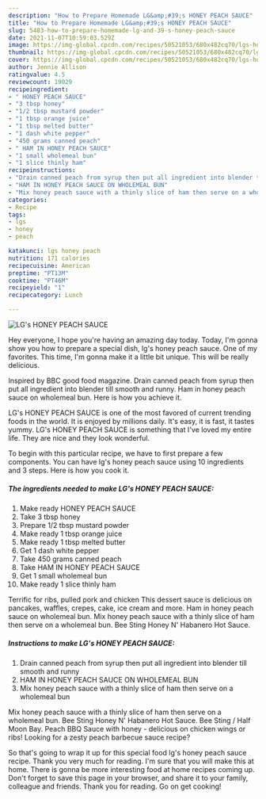 ```yaml
---
description: "How to Prepare Homemade LG&amp;#39;s HONEY PEACH SAUCE"
title: "How to Prepare Homemade LG&amp;#39;s HONEY PEACH SAUCE"
slug: 5483-how-to-prepare-homemade-lg-and-39-s-honey-peach-sauce
date: 2021-11-07T10:59:03.529Z
image: https://img-global.cpcdn.com/recipes/50521053/680x482cq70/lgs-honey-peach-sauce-recipe-main-photo.jpg
thumbnail: https://img-global.cpcdn.com/recipes/50521053/680x482cq70/lgs-honey-peach-sauce-recipe-main-photo.jpg
cover: https://img-global.cpcdn.com/recipes/50521053/680x482cq70/lgs-honey-peach-sauce-recipe-main-photo.jpg
author: Jennie Allison
ratingvalue: 4.5
reviewcount: 19029
recipeingredient:
- " HONEY PEACH SAUCE"
- "3 tbsp honey"
- "1/2 tbsp mustard powder"
- "1 tbsp orange juice"
- "1 tbsp melted butter"
- "1 dash white pepper"
- "450 grams canned peach"
- " HAM IN HONEY PEACH SAUCE"
- "1 small wholemeal bun"
- "1 slice thinly ham"
recipeinstructions:
- "Drain canned peach from syrup then put all ingredient into blender till smooth and runny"
- "HAM IN HONEY PEACH SAUCE ON WHOLEMEAL BUN"
- "Mix honey peach sauce with a thinly slice of ham then serve on a wholemeal bun"
categories:
- Recipe
tags:
- lgs
- honey
- peach

katakunci: lgs honey peach 
nutrition: 171 calories
recipecuisine: American
preptime: "PT13M"
cooktime: "PT46M"
recipeyield: "1"
recipecategory: Lunch

---
```



![LG&#39;s HONEY PEACH SAUCE](https://img-global.cpcdn.com/recipes/50521053/680x482cq70/lgs-honey-peach-sauce-recipe-main-photo.jpg)

Hey everyone, I hope you're having an amazing day today. Today, I'm gonna show you how to prepare a special dish, lg&#39;s honey peach sauce. One of my favorites. This time, I'm gonna make it a little bit unique. This will be really delicious.

Inspired by BBC good food magazine. Drain canned peach from syrup then put all ingredient into blender till smooth and runny. Ham in honey peach sauce on wholemeal bun. Here is how you achieve it.

LG&#39;s HONEY PEACH SAUCE is one of the most favored of current trending foods in the world. It is enjoyed by millions daily. It's easy, it is fast, it tastes yummy. LG&#39;s HONEY PEACH SAUCE is something that I've loved my entire life. They are nice and they look wonderful.


To begin with this particular recipe, we have to first prepare a few components. You can have lg&#39;s honey peach sauce using 10 ingredients and 3 steps. Here is how you cook it.

<!--inarticleads1-->

##### The ingredients needed to make LG&#39;s HONEY PEACH SAUCE:

1. Make ready  HONEY PEACH SAUCE
1. Take 3 tbsp honey
1. Prepare 1/2 tbsp mustard powder
1. Make ready 1 tbsp orange juice
1. Make ready 1 tbsp melted butter
1. Get 1 dash white pepper
1. Take 450 grams canned peach
1. Take  HAM IN HONEY PEACH SAUCE
1. Get 1 small wholemeal bun
1. Make ready 1 slice thinly ham


Terrific for ribs, pulled pork and chicken This dessert sauce is delicious on pancakes, waffles, crepes, cake, ice cream and more. Ham in honey peach sauce on wholemeal bun. Mix honey peach sauce with a thinly slice of ham then serve on a wholemeal bun. Bee Sting Honey N&#39; Habanero Hot Sauce. 

<!--inarticleads2-->

##### Instructions to make LG&#39;s HONEY PEACH SAUCE:

1. Drain canned peach from syrup then put all ingredient into blender till smooth and runny
1. HAM IN HONEY PEACH SAUCE ON WHOLEMEAL BUN
1. Mix honey peach sauce with a thinly slice of ham then serve on a wholemeal bun


Mix honey peach sauce with a thinly slice of ham then serve on a wholemeal bun. Bee Sting Honey N&#39; Habanero Hot Sauce. Bee Sting / Half Moon Bay. Peach BBQ Sauce with honey - delicious on chicken wings or ribs! Looking for a zesty peach barbecue sauce recipe? 

So that's going to wrap it up for this special food lg&#39;s honey peach sauce recipe. Thank you very much for reading. I'm sure that you will make this at home. There is gonna be more interesting food at home recipes coming up. Don't forget to save this page in your browser, and share it to your family, colleague and friends. Thank you for reading. Go on get cooking!
